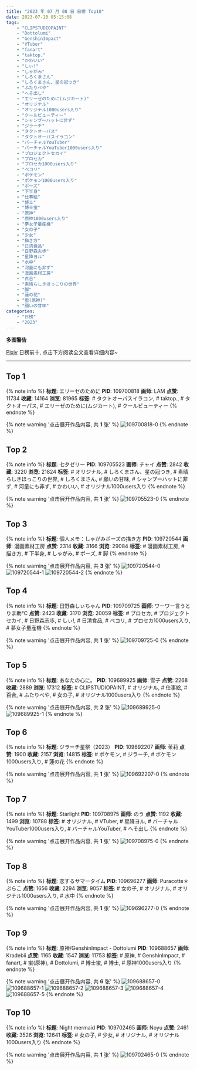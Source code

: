 ```yaml
---
title: "2023 年 07 月 08 日 日榜 Top10"
date: 2023-07-10 05:15:08
tags:
    - "CLIPSTUDIOPAINT"
    - "Dottolumi"
    - "GenshinImpact"
    - "VTuber"
    - "fanart"
    - "taktop."
    - "かわいい"
    - "しぃ!"
    - "しゃがみ"
    - "しろくまさん"
    - "しろくまさん、星の冠つき"
    - "ふたりべや"
    - "へそ出し"
    - "エリーゼのために(ムジカート)"
    - "オリジナル"
    - "オリジナル1000users入り"
    - "クールビューティー"
    - "シャンプーハットに非ず"
    - "ジラーチ"
    - "タクトオーパス"
    - "タクトオーパスイラコン"
    - "バーチャルYouTuber"
    - "バーチャルYouTuber1000users入り"
    - "プロジェクトセカイ"
    - "プロセカ"
    - "プロセカ1000users入り"
    - "ペコリ"
    - "ポケモン"
    - "ポケモン1000users入り"
    - "ポーズ"
    - "下半身"
    - "仕事絵"
    - "博士"
    - "博士蛍"
    - "原神"
    - "原神1000users入り"
    - "夢女子量産機"
    - "女の子"
    - "少女"
    - "描き方"
    - "日清食品"
    - "日野森志歩"
    - "星降ヨル"
    - "水中"
    - "河童にも非ず"
    - "漫画素材工房"
    - "百合"
    - "素晴らしきほっこりの世界"
    - "脚"
    - "蓮の花"
    - "蛍(原神)"
    - "願いの甘味"
categories:
    - "日榜"
    - "2023"
---
```


<i class="fa fa-triangle-exclamation"></i>**多图警告**<i class="fa fa-triangle-exclamation"></i>

[Pixiv](https://www.pixiv.net/) 日榜前十, 点击下方阅读全文查看详细内容~

<!-- more -->

---

## Top 1

{% note info %}
**标题**: エリーゼのために
**PID**: 109700818 **画师**: LAM
**点赞**: 11734 **收藏**: 14164 **浏览**: 81965
**标签**: # タクトオーパスイラコン, # taktop., # タクトオーパス, # エリーゼのために(ムジカート), # クールビューティー
{% endnote %}

{% note warning '点击展开作品内容, 共 **1** 张' %}
![109700818-0](https://i.pixiv.re/img-original/img/2023/07/07/18/00/43/109700818_p0.png)
{% endnote %}

## Top 2

{% note info %}
**标题**: 七夕ゼリー
**PID**: 109705523 **画师**: チャイ
**点赞**: 2842 **收藏**: 3220 **浏览**: 21824
**标签**: # オリジナル, # しろくまさん、星の冠つき, # 素晴らしきほっこりの世界, # しろくまさん, # 願いの甘味, # シャンプーハットに非ず, # 河童にも非ず, # かわいい, # オリジナル1000users入り
{% endnote %}

{% note warning '点击展开作品内容, 共 **1** 张' %}
![109705523-0](https://i.pixiv.re/img-original/img/2023/07/07/20/30/03/109705523_p0.png)
{% endnote %}

## Top 3

{% note info %}
**标题**: 個人メモ：しゃがみポーズの描き方
**PID**: 109720544 **画师**: 漫画素材工房
**点赞**: 2314 **收藏**: 3166 **浏览**: 29084
**标签**: # 漫画素材工房, # 描き方, # 下半身, # しゃがみ, # ポーズ, # 脚
{% endnote %}

{% note warning '点击展开作品内容, 共 **3** 张' %}
![109720544-0](https://i.pixiv.re/img-original/img/2023/07/08/07/00/03/109720544_p0.jpg)
![109720544-1](https://i.pixiv.re/img-original/img/2023/07/08/07/00/03/109720544_p1.jpg)
![109720544-2](https://i.pixiv.re/img-original/img/2023/07/08/07/00/03/109720544_p2.jpg)
{% endnote %}

## Top 4

{% note info %}
**标题**: 日野森しぃちゃん
**PID**: 109709725 **画师**: ワーワー言うとりま助℃
**点赞**: 2423 **收藏**: 3170 **浏览**: 20059
**标签**: # プロセカ, # プロジェクトセカイ, # 日野森志歩, # しぃ!, # 日清食品, # ペコリ, # プロセカ1000users入り, # 夢女子量産機
{% endnote %}

{% note warning '点击展开作品内容, 共 **1** 张' %}
![109709725-0](https://i.pixiv.re/img-original/img/2023/07/07/22/26/23/109709725_p0.png)
{% endnote %}

## Top 5

{% note info %}
**标题**: あなたの心に。
**PID**: 109689925 **画师**: 雪子
**点赞**: 2268 **收藏**: 2889 **浏览**: 17312
**标签**: # CLIPSTUDIOPAINT, # オリジナル, # 仕事絵, # 百合, # ふたりべや, # 女の子, # オリジナル1000users入り
{% endnote %}

{% note warning '点击展开作品内容, 共 **2** 张' %}
![109689925-0](https://i.pixiv.re/img-original/img/2023/07/07/06/43/59/109689925_p0.png)
![109689925-1](https://i.pixiv.re/img-original/img/2023/07/07/06/43/59/109689925_p1.png)
{% endnote %}

## Top 6

{% note info %}
**标题**: ジラーチ星祭（2023）
**PID**: 109692207 **画师**: 茉莉
**点赞**: 1900 **收藏**: 2157 **浏览**: 14815
**标签**: # ポケモン, # ジラーチ, # ポケモン1000users入り, # 蓮の花
{% endnote %}

{% note warning '点击展开作品内容, 共 **1** 张' %}
![109692207-0](https://i.pixiv.re/img-original/img/2023/07/07/09/39/01/109692207_p0.png)
{% endnote %}

## Top 7

{% note info %}
**标题**: Starlight
**PID**: 109708975 **画师**: のう
**点赞**: 1192 **收藏**: 1499 **浏览**: 10788
**标签**: # オリジナル, # VTuber, # 星降ヨル, # バーチャルYouTuber1000users入り, # バーチャルYouTuber, # へそ出し
{% endnote %}

{% note warning '点击展开作品内容, 共 **1** 张' %}
![109708975-0](https://i.pixiv.re/img-original/img/2023/07/07/22/03/06/109708975_p0.jpg)
{% endnote %}

## Top 8

{% note info %}
**标题**: 恋するサマータイム
**PID**: 109696277 **画师**: Puracotte＊ぷらこ
**点赞**: 1656 **收藏**: 2294 **浏览**: 9057
**标签**: # 女の子, # オリジナル, # オリジナル1000users入り, # 水中
{% endnote %}

{% note warning '点击展开作品内容, 共 **1** 张' %}
![109696277-0](https://i.pixiv.re/img-original/img/2023/07/07/13/59/38/109696277_p0.jpg)
{% endnote %}

## Top 9

{% note info %}
**标题**: 原神/GenshinImpact - Dottolumi
**PID**: 109688657 **画师**: Kradebii
**点赞**: 1165 **收藏**: 1547 **浏览**: 11753
**标签**: # 原神, # GenshinImpact, # fanart, # 蛍(原神), # Dottolumi, # 博士蛍, # 博士, # 原神1000users入り
{% endnote %}

{% note warning '点击展开作品内容, 共 **6** 张' %}
![109688657-0](https://i.pixiv.re/img-original/img/2023/07/07/04/51/02/109688657_p0.png)
![109688657-1](https://i.pixiv.re/img-original/img/2023/07/07/04/51/02/109688657_p1.png)
![109688657-2](https://i.pixiv.re/img-original/img/2023/07/07/04/51/02/109688657_p2.png)
![109688657-3](https://i.pixiv.re/img-original/img/2023/07/07/04/51/02/109688657_p3.png)
![109688657-4](https://i.pixiv.re/img-original/img/2023/07/07/04/51/02/109688657_p4.png)
![109688657-5](https://i.pixiv.re/img-original/img/2023/07/07/04/51/02/109688657_p5.png)
{% endnote %}

## Top 10

{% note info %}
**标题**: Night mermaid
**PID**: 109702465 **画师**: Noyu
**点赞**: 2461 **收藏**: 3526 **浏览**: 12641
**标签**: # 女の子, # 少女, # オリジナル, # オリジナル1000users入り
{% endnote %}

{% note warning '点击展开作品内容, 共 **1** 张' %}
![109702465-0](https://i.pixiv.re/img-original/img/2023/07/07/19/00/14/109702465_p0.jpg)
{% endnote %}
